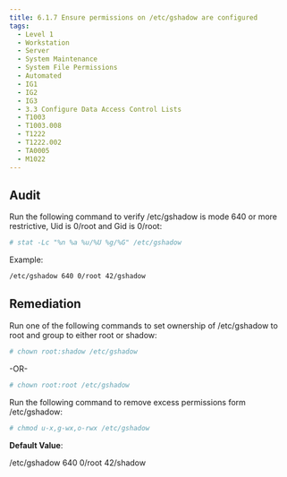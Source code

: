 ```yaml
---
title: 6.1.7 Ensure permissions on /etc/gshadow are configured
tags:
  - Level 1
  - Workstation
  - Server
  - System Maintenance
  - System File Permissions
  - Automated
  - IG1
  - IG2
  - IG3
  - 3.3 Configure Data Access Control Lists
  - T1003
  - T1003.008
  - T1222
  - T1222.002
  - TA0005
  - M1022
---
```


## Audit
Run the following command to verify /etc/gshadow is mode 640 or more restrictive, Uid is 0/root and Gid is 0/root:
```bash
# stat -Lc "%n %a %u/%U %g/%G" /etc/gshadow
```

Example:
```bash
/etc/gshadow 640 0/root 42/gshadow
```

## Remediation
Run one of the following commands to set ownership of /etc/gshadow to root and group to either root or shadow:
```bash
# chown root:shadow /etc/gshadow
```

-OR-
```bash
# chown root:root /etc/gshadow
```

Run the following command to remove excess permissions form /etc/gshadow:
```bash
# chmod u-x,g-wx,o-rwx /etc/gshadow
```

**Default Value**:

/etc/gshadow 640 0/root 42/shadow
